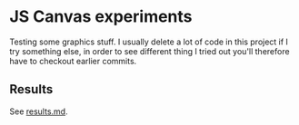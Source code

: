 # JS Canvas experiments

Testing some graphics stuff. I usually delete a lot of code in this project if I try something else, in order to see different thing I tried out you'll therefore have to checkout earlier commits.

## Results

See [results.md](results.md).